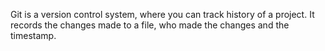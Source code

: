 Git is a version control system, where you can track history of a project. It records the changes made to a file, who made the changes and the timestamp.


